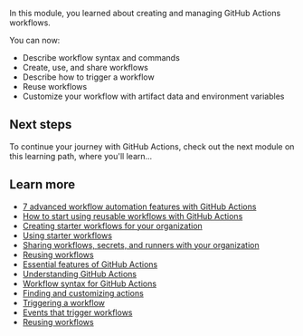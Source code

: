 In this module, you learned about creating and managing GitHub Actions workflows.

You can now:
- Describe workflow syntax and commands
- Create, use, and share workflows
- Describe how to trigger a workflow
- Reuse workflows
- Customize your workflow with artifact data and environment variables

## Next steps

To continue your journey with GitHub Actions, check out the next module on this learning path, where you'll learn...

## Learn more

- [7 advanced workflow automation features with GitHub Actions](https://github.blog/2021-11-18-7-advanced-workflow-automation-features-with-github-actions?azure-portal=true)
- [How to start using reusable workflows with GitHub Actions](https://github.blog/2022-02-10-using-reusable-workflows-github-actions?azure-portal=true)
- [Creating starter workflows for your organization](https://docs.github.com/en/actions/using-workflows/creating-starter-workflows-for-your-organization?azure-portal=true)
- [Using starter workflows](https://docs.github.com/en/actions/using-workflows/using-starter-workflows?azure-portal=true)
- [Sharing workflows, secrets, and runners with your organization](https://docs.github.com/en/actions/using-workflows/sharing-workflows-secrets-and-runners-with-your-organization?azure-portal=true)
- [Reusing workflows](https://docs.github.com/en/actions/using-workflows/reusing-workflows?azure-portal=true)
- [Essential features of GitHub Actions](https://docs.github.com/en/actions/learn-github-actions/essential-features-of-github-actions?azure-portal=true)
- [Understanding GitHub Actions](https://docs.github.com/en/actions/learn-github-actions/understanding-github-actions?azure-portal=true)
- [Workflow syntax for GitHub Actions](https://docs.github.com/en/actions/using-workflows/workflow-syntax-for-github-actions?azure-portal=true)
- [Finding and customizing actions](https://docs.github.com/en/actions/learn-github-actions/finding-and-customizing-actions#adding-an-action-to-your-workflow?azure-portal=true)
- [Triggering a workflow](https://docs.github.com/en/actions/using-workflows/triggering-a-workflow#about-workflow-triggers?azure-portal=true)
- [Events that trigger workflows](https://docs.github.com/en/actions/using-workflows/events-that-trigger-workflows#about-events-that-trigger-workflows?azure-portal=true)
- [Reusing workflows](https://docs.github.com/en/actions/using-workflows/reusing-workflows?azure-portal=true)

<!-- Do not include any other content -->
